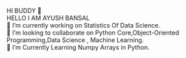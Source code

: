 HI BUDDY 🙌\
HELLO I AM AYUSH BANSAL\
🔭 I’m currently working on Statistics Of Data Science.\
👯 I’m looking to collaborate on Python Core,Object-Oriented Programming,Data Science , Machine Learning.\
🤔 I’m Currently Learning Numpy Arrays in Python.
<!---
Ayushbansal121/Ayushbansal121 is a ✨ special ✨ repository because its `README.md` (this file) appears on your GitHub profile.
You can click the Preview link to take a look at your changes.
--->
